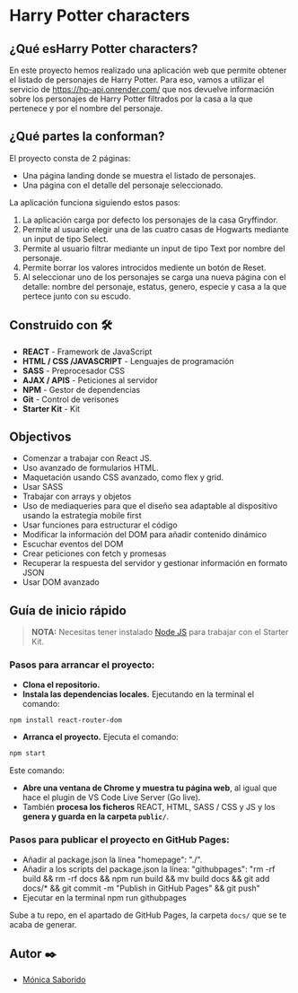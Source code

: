 # **Harry Potter characters**

## ¿Qué esHarry Potter characters?

En este proyecto hemos realizado una aplicación web que permite obtener el listado de personajes de Harry Potter. Para eso, vamos a utilizar el servicio de https://hp-api.onrender.com/ que nos devuelve información sobre los personajes de
Harry Potter filtrados por la casa a la que pertenece y por el nombre del personaje.

## **¿Qué partes la conforman?**

El proyecto consta de 2 páginas:

- Una página landing donde se muestra el listado de personajes.
- Una página con el detalle del personaje seleccionado.

La aplicación funciona siguiendo estos pasos:

1. La aplicación carga por defecto los personajes de la casa Gryffindor.
1. Permite al usuario elegir una de las cuatro casas de Hogwarts mediante un input de tipo Select.
1. Permite al usuario filtrar mediante un input de tipo Text por nombre del personaje.
1. Permite borrar los valores introcidos mediente un botón de Reset.
1. Al seleccionar uno de los personajes se carga una nueva página con el detalle: nombre del personaje, estatus, genero, especie y casa a la que pertece junto con su escudo.

## Construido con 🛠️

- **REACT** - Framework de JavaScript
- **HTML / CSS /JAVASCRIPT** - Lenguajes de programación
- **SASS** - Preprocesador CSS
- **AJAX / APIS** - Peticiones al servidor
- **NPM** - Gestor de dependencias
- **Git** - Control de verisones
- **Starter Kit** - Kit

## Objectivos

- Comenzar a trabajar con React JS.
- Uso avanzado de formularios HTML.
- Maquetación usando CSS avanzado, como flex y grid.
- Usar SASS
- Trabajar con arrays y objetos
- Uso de mediaqueries para que el diseño sea adaptable al dispositivo usando la estrategia mobile first
- Usar funciones para estructurar el código
- Modificar la información del DOM para añadir contenido dinámico
- Escuchar eventos del DOM
- Crear peticiones con fetch y promesas
- Recuperar la respuesta del servidor y gestionar información en formato JSON
- Usar DOM avanzado

## Guía de inicio rápido

> **NOTA:** Necesitas tener instalado [Node JS](https://nodejs.org/) para trabajar con el Starter Kit.

### Pasos para arrancar el proyecto:

- **Clona el repositorio.**
- **Instala las dependencias locales.** Ejecutando en la terminal el comando:

```bash
npm install react-router-dom
```

- **Arranca el proyecto.** Ejecuta el comando:

```bash
npm start
```

Este comando:

- **Abre una ventana de Chrome y muestra tu página web**, al igual que hace el plugin de VS Code Live Server (Go live).
- También **procesa los ficheros** REACT, HTML, SASS / CSS y JS y los **genera y guarda en la carpeta `public/`**.

### Pasos para publicar el proyecto en GitHub Pages:

- Añadir al package.json la línea "homepage": "./".
- Añadir a los scripts del package.json la línea:
  "githubpages": "rm -rf build && rm -rf docs && npm run build && mv build docs && git add docs/\* && git commit -m \"Publish in GitHub Pages\" && git push"
- Ejecutar en la terminal npm run githubpages

Sube a tu repo, en el apartado de GitHub Pages, la carpeta `docs/` que se te acaba de generar.

## Autor ✒️

- [Mónica Saborido](https://github.com/sabfiamo)
